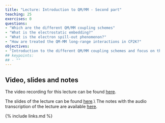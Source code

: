 ```yaml
---
title: "Lecture: Introduction to QM/MM - Second part"
teaching: 25
exercises: 0
questions:
- "Which are the different QM/MM coupling schemes"
- "What is the electrostatic embedding?"
- "What is the electron spill-out phenomenon?"
- "How are treated the QM-MM long-range interactions in CP2K?"
objectives:
- "Introduction to the different QM/MM coupling schemes and focus on the one implemented in CP2K"
## keypoints:
## - ""
---
```


## Video, slides and notes

The video recording for this lecture can be found [here](https://youtu.be/Y5Uy4y86Yus).

The slides of the lecture can be found [here](../slides/Introduction_to_QMMM-Second_part.pdf).\\
The notes with the audio transcription of the lecture are available [here](../slides/Notes_Second_part.pdf).


{% include links.md %}
